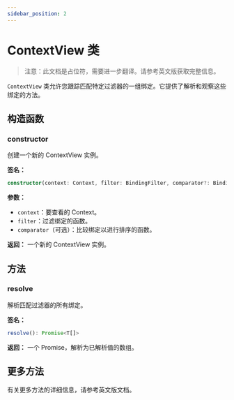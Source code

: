 ```yaml
---
sidebar_position: 2
---
```


# ContextView 类

> 注意：此文档是占位符，需要进一步翻译。请参考英文版获取完整信息。

`ContextView` 类允许您跟踪匹配特定过滤器的一组绑定。它提供了解析和观察这些绑定的方法。

## 构造函数

### constructor

创建一个新的 ContextView 实例。

**签名：**
```typescript
constructor(context: Context, filter: BindingFilter, comparator?: BindingComparator)
```

**参数：**
- `context`：要查看的 Context。
- `filter`：过滤绑定的函数。
- `comparator`（可选）：比较绑定以进行排序的函数。

**返回：** 一个新的 ContextView 实例。

## 方法

### resolve

解析匹配过滤器的所有绑定。

**签名：**
```typescript
resolve(): Promise<T[]>
```

**返回：** 一个 Promise，解析为已解析值的数组。

## 更多方法

有关更多方法的详细信息，请参考英文版文档。
